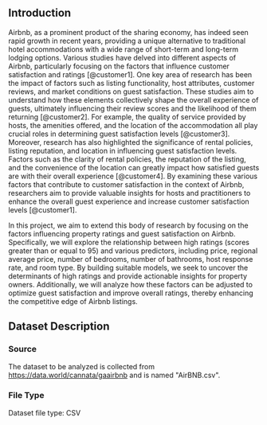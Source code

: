 
## Introduction
 
Airbnb, as a prominent product of the sharing economy, has indeed seen rapid growth in recent years, providing a unique alternative to traditional hotel accommodations with a wide range of short-term and long-term lodging options. Various studies have delved into different aspects of Airbnb, particularly focusing on the factors that influence customer satisfaction and ratings [@customer1]. One key area of research has been the impact of factors such as listing functionality, host attributes, customer reviews, and market conditions on guest satisfaction. These studies aim to understand how these elements collectively shape the overall experience of guests, ultimately influencing their review scores and the likelihood of them returning [@customer2]. For example, the quality of service provided by hosts, the amenities offered, and the location of the accommodation all play crucial roles in determining guest satisfaction levels [@customer3]. Moreover, research has also highlighted the significance of rental policies, listing reputation, and location in influencing guest satisfaction levels. Factors such as the clarity of rental policies, the reputation of the listing, and the convenience of the location can greatly impact how satisfied guests are with their overall experience [@customer4]. By examining these various factors that contribute to customer satisfaction in the context of Airbnb, researchers aim to provide valuable insights for hosts and practitioners to enhance the overall guest experience and increase customer satisfaction levels [@customer1].

In this project, we aim to extend this body of research by focusing on the factors influencing property ratings and guest satisfaction on Airbnb. Specifically, we will explore the relationship between high ratings  (scores greater than or equal to 95) and various predictors, including price, regional average price, number of bedrooms, number of bathrooms, host response rate, and room type. By building suitable models, we seek to uncover the determinants of high ratings and provide actionable insights for property owners. Additionally, we will analyze how these factors can be adjusted to optimize guest satisfaction and improve overall ratings, thereby enhancing the competitive edge of Airbnb listings.

## Dataset Description

### Source
The dataset to be analyzed is collected from https://data.world/cannata/gaairbnb and is named "AirBNB.csv". 

### File Type
Dataset file type: CSV
